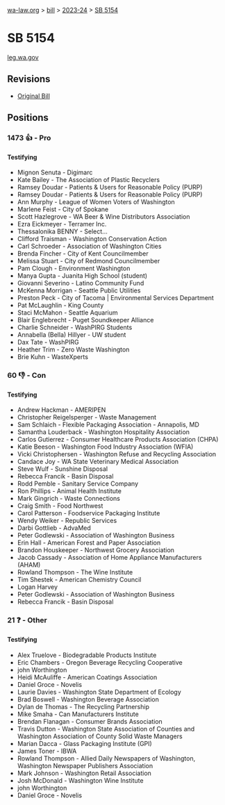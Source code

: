 [wa-law.org](/) > [bill](/bill/) > [2023-24](/bill/2023-24/) > [SB 5154](/bill/2023-24/sb/5154/)

# SB 5154
[leg.wa.gov](https://app.leg.wa.gov/billsummary?BillNumber=5154&Year=2023&Initiative=false)

## Revisions
* [Original Bill](1/)

## Positions
### 1473 👍 - Pro
#### Testifying
* Mignon Senuta - Digimarc
* Kate Bailey - The Association of Plastic Recyclers
* Ramsey Doudar - Patients & Users for Reasonable Policy (PURP)
* Ramsey Doudar - Patients & Users for Reasonable Policy (PURP)
* Ann Murphy - League of Women Voters of Washington
* Marlene Feist - City of Spokane
* Scott Hazlegrove - WA Beer & Wine Distributors Association
* Ezra Eickmeyer - Terramer Inc. 
* Thessalonika BENNY - Select...
* Clifford Traisman - Washington Conservation Action
* Carl Schroeder - Association of Washington Cities
* Brenda Fincher - City of Kent Councilmember
* Melissa Stuart - City of Redmond Councilmember
* Pam Clough - Environment Washington
* Manya Gupta - Juanita High School (student)
* Giovanni Severino - Latino Community Fund
* McKenna Morrigan - Seattle Public Utilities
* Preston Peck - City of Tacoma | Environmental Services Department
* Pat McLaughlin - King County
* Staci McMahon - Seattle Aquarium
* Blair Englebrecht - Puget Soundkeeper Alliance
* Charlie Schneider - WashPIRG Students
* Annabella (Bella) Hillyer - UW student
* Dax Tate - WashPIRG
* Heather Trim - Zero Waste Washington
* Brie Kuhn - WasteXperts

### 60 👎 - Con
#### Testifying
* Andrew Hackman - AMERIPEN
* Christopher Reigelsperger - Waste Management
* Sam Schlaich - Flexible Packaging Association - Annapolis, MD
* Samantha Louderback - Washington Hospitality Association
* Carlos Gutierrez - Consumer Healthcare Products Association (CHPA)
* Katie Beeson - Washington Food Industry Association (WFIA)
* Vicki Christophersen - Washington Refuse and Recycling Association
* Candace Joy - WA State Veterinary Medical Association
* Steve Wulf - Sunshine Disposal
* Rebecca  Francik - Basin Disposal
* Rodd Pemble - Sanitary Service Company
* Ron Phillips - Animal Health Institute
* Mark Gingrich - Waste Connections
* Craig Smith - Food Northwest
* Carol Patterson - Foodservice Packaging Institute
* Wendy Weiker - Republic Services
* Darbi Gottlieb - AdvaMed
* Peter  Godlewski  - Association of Washington Business 
* Erin Hall - American Forest and Paper Association
* Brandon  Houskeeper - Northwest Grocery Association
* Jacob Cassady - Association of Home Appliance Manufacturers (AHAM)
* Rowland  Thompson  - The Wine Institute 
* Tim Shestek - American Chemistry Council
* Logan Harvey
* Peter  Godlewski  - Association of Washington Business 
* Rebecca Francik - Basin Disposal

### 21 ❓ - Other
#### Testifying
* Alex Truelove - Biodegradable Products Institute
* Eric Chambers - Oregon Beverage Recycling Cooperative
* john Worthington
* Heidi McAuliffe - American Coatings Association
* Daniel Groce - Novelis
* Laurie Davies - Washington State Department of Ecology
* Brad Boswell - Washington Beverage Association
* Dylan de Thomas - The Recycling Partnership
* Mike Smaha - Can Manufacturers Institute
* Brendan Flanagan - Consumer Brands Association
* Travis Dutton - Washington State Association of Counties and Washington Association of County Solid Waste Managers
* Marian Dacca - Glass Packaging Institute (GPI) 
* James Toner - IBWA
* Rowland  Thompson  - Allied Daily Newspapers of Washington, Washington Newspaper Publishers Association 
* Mark Johnson - Washington Retail Association
* Josh McDonald - Washington Wine Institute
* john Worthington
* Daniel Groce - Novelis
